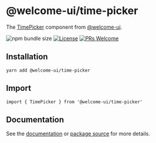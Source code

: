 # @welcome-ui/time-picker

The [TimePicker](https://welcome-ui.com/components/time-picker) component from [@welcome-ui](https://welcome-ui.com).

![npm bundle size](https://img.shields.io/bundlephobia/minzip/@welcome-ui/time-picker) [![License](https://img.shields.io/npm/l/welcome-ui.svg)](https://github.com/WTTJ/welcome-ui/blob/main/LICENSE) [![PRs Welcome](https://img.shields.io/badge/PRs-welcome-mediumspringgreen.svg)](ttps://github.com/WTTJ/welcome-ui/blob/main/CONTRIBUTING.mdx)

## Installation

    yarn add @welcome-ui/time-picker

## Import

    import { TimePicker } from '@welcome-ui/time-picker'

## Documentation

See the [documentation](https://welcome-ui.com/components/time-picker) or [package source](https://github.com/WTTJ/welcome-ui/tree/main/packages/TimePicker) for more details.
